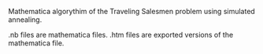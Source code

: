 Mathematica algorythim of the Traveling Salesmen problem using simulated annealing.

.nb files are mathematica files.
.htm files are exported versions of the mathematica file.
